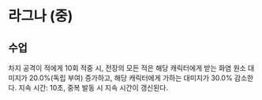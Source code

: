 # 라그나 (중)

## 수업

차지 공격이 적에게 10회 적중 시, 전장의 모든 적은 해당 캐릭터에게 받는 화염 원소 대미지가 20.0%(독립 부여) 증가하고, 해당 캐릭터에게 가하는 대미지가 30.0% 감소한다. 지속 시간: 10초, 중복 발동 시 지속 시간이 갱신된다.
